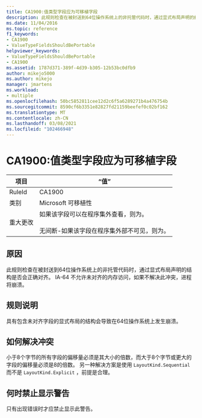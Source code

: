 ```yaml
---
title: CA1900:值类型字段应为可移植字段
description: 此规则检查在被封送到64位操作系统上的非托管代码时，通过显式布局声明的结构是否会正确对齐。
ms.date: 11/04/2016
ms.topic: reference
f1_keywords:
- CA1900
- ValueTypeFieldsShouldBePortable
helpviewer_keywords:
- ValueTypeFieldsShouldBePortable
- CA1900
ms.assetid: 1787d371-389f-4d39-b305-12b53bc0dfb9
author: mikejo5000
ms.author: mikejo
manager: jmartens
ms.workload:
- multiple
ms.openlocfilehash: 50bc5852811cee12d2c6f5a6289271b4a476754b
ms.sourcegitcommit: 8590cf6b3351e82827fd21159beefef0c02bf162
ms.translationtype: MT
ms.contentlocale: zh-CN
ms.lasthandoff: 03/08/2021
ms.locfileid: "102466948"
---
```

# <a name="ca1900-value-type-fields-should-be-portable"></a>CA1900:值类型字段应为可移植字段

|项目|“值”|
|-|-|
|RuleId|CA1900|
|类别|Microsoft 可移植性|
|重大更改|如果该字段可以在程序集外查看，则为。<br /><br /> 无间断-如果该字段在程序集外部不可见，则为。|

## <a name="cause"></a>原因
此规则检查在被封送到64位操作系统上的非托管代码时，通过显式布局声明的结构是否会正确对齐。 IA-64 不允许未对齐的内存访问，如果不解决此冲突，进程将崩溃。

## <a name="rule-description"></a>规则说明
具有包含未对齐字段的显式布局的结构会导致在64位操作系统上发生崩溃。

## <a name="how-to-fix-violations"></a>如何解决冲突
小于8个字节的所有字段的偏移量必须是其大小的倍数，而大于8个字节或更大的字段的偏移量必须是8的倍数。 另一种解决方案是使用 `LayoutKind.Sequential` 而不是 `LayoutKind.Explicit` ，前提是合理。

## <a name="when-to-suppress-warnings"></a>何时禁止显示警告
只有出现错误时才应禁止显示此警告。
